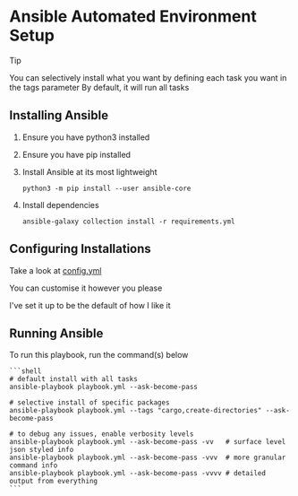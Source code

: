 # Ansible Automated Environment Setup

> [!TIP]
> You can selectively install what you want by defining each task you want in the tags parameter
> By default, it will run all tasks

## Installing Ansible

1. Ensure you have python3 installed
2. Ensure you have pip installed
3. Install Ansible at its most lightweight

    ```shell
    python3 -m pip install --user ansible-core
    ```

4. Install dependencies

    ```shell
    ansible-galaxy collection install -r requirements.yml
    ```

## Configuring Installations

Take a look at [config.yml](./config.yml)

You can customise it however you please

I've set it up to be the default of how I like it

## Running Ansible

To run this playbook, run the command(s) below

    ```shell
    # default install with all tasks
    ansible-playbook playbook.yml --ask-become-pass

    # selective install of specific packages
    ansible-playbook playbook.yml --tags "cargo,create-directories" --ask-become-pass

    # to debug any issues, enable verbosity levels
    ansible-playbook playbook.yml --ask-become-pass -vv   # surface level json styled info
    ansible-playbook playbook.yml --ask-become-pass -vvv  # more granular command info
    ansible-playbook playbook.yml --ask-become-pass -vvvv # detailed output from everything
    ```
